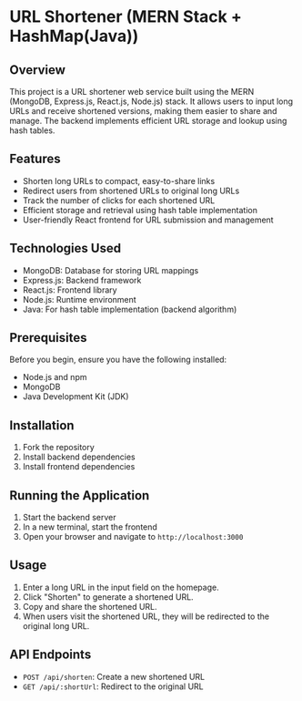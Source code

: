 # URL Shortener (MERN Stack + HashMap(Java))

## Overview

This project is a URL shortener web service built using the MERN (MongoDB, Express.js, React.js, Node.js) stack. It allows users to input long URLs and receive shortened versions, making them easier to share and manage. The backend implements efficient URL storage and lookup using hash tables.

## Features

- Shorten long URLs to compact, easy-to-share links
- Redirect users from shortened URLs to original long URLs
- Track the number of clicks for each shortened URL
- Efficient storage and retrieval using hash table implementation
- User-friendly React frontend for URL submission and management

## Technologies Used

- MongoDB: Database for storing URL mappings
- Express.js: Backend framework
- React.js: Frontend library
- Node.js: Runtime environment
- Java: For hash table implementation (backend algorithm)

## Prerequisites

Before you begin, ensure you have the following installed:
- Node.js and npm
- MongoDB
- Java Development Kit (JDK)

## Installation

1. Fork the repository
2. Install backend dependencies
3. Install frontend dependencies

## Running the Application

1. Start the backend server
2. In a new terminal, start the frontend
3. Open your browser and navigate to `http://localhost:3000`

## Usage

1. Enter a long URL in the input field on the homepage.
2. Click "Shorten" to generate a shortened URL.
3. Copy and share the shortened URL.
4. When users visit the shortened URL, they will be redirected to the original long URL.

## API Endpoints

- `POST /api/shorten`: Create a new shortened URL
- `GET /api/:shortUrl`: Redirect to the original URL


